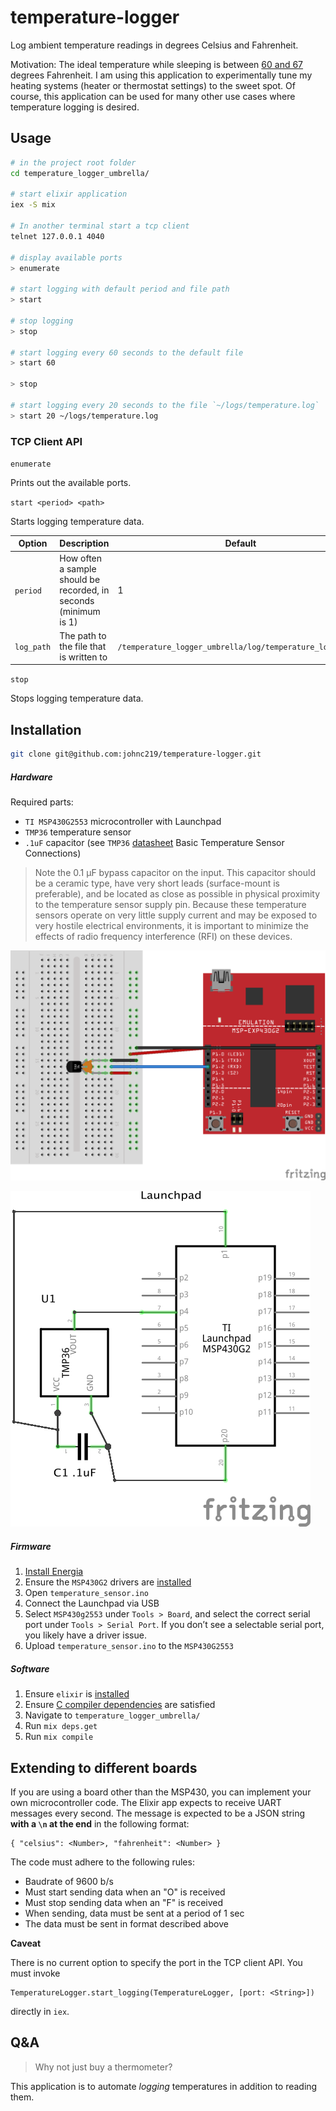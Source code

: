 # temperature-logger
Log ambient temperature readings in degrees Celsius and Fahrenheit.

Motivation:
The ideal temperature while sleeping is between [60 and 67](https://sleep.org/articles/temperature-for-sleep/) degrees Fahrenheit. I am using this application to experimentally tune my heating systems (heater or thermostat settings) to the sweet spot. Of course, this application can be used for many other use cases where temperature logging is desired.

## Usage
```bash
# in the project root folder
cd temperature_logger_umbrella/

# start elixir application
iex -S mix

# In another terminal start a tcp client
telnet 127.0.0.1 4040

# display available ports
> enumerate

# start logging with default period and file path
> start

# stop logging
> stop

# start logging every 60 seconds to the default file
> start 60

> stop

# start logging every 20 seconds to the file `~/logs/temperature.log`
> start 20 ~/logs/temperature.log
```

### TCP Client API

`enumerate`

Prints out the available ports.

`start <period> <path>`

Starts logging temperature data.

Option | Description | Default
--- | --- | ---
`period` | How often a sample should be recorded, in seconds (minimum is 1) | 1
`log_path` | The path to the file that is written to | `/temperature_logger_umbrella/log/temperature_logger.log`

`stop`

Stops logging temperature data.

## Installation

```bash
git clone git@github.com:johnc219/temperature-logger.git
```

##### Hardware
Required parts:
- `TI MSP430G2553` microcontroller with Launchpad
- `TMP36` temperature sensor
- `.1uF` capacitor (see `TMP36` [datasheet](https://cdn.sparkfun.com/datasheets/Sensors/Temp/TMP35_36_37.pdf) Basic Temperature Sensor Connections)
>Note the 0.1 μF bypass capacitor on the input. This capacitor
should be a ceramic type, have very short leads (surface-mount
is preferable), and be located as close as possible in physical
proximity to the temperature sensor supply pin. Because these
temperature sensors operate on very little supply current and
may be exposed to very hostile electrical environments, it is
important to minimize the effects of radio frequency interference
(RFI) on these devices.

![Breadboard](assets/temperature_logger_bb.png?raw=true "Breadboard")

![Schematic](assets/temperature_logger_schem.png?raw=true "Schematic")

##### Firmware
1. [Install Energia](http://energia.nu/download/)
1. Ensure the `MSP430G2` drivers are [installed](http://energia.nu/pin-maps/guide_msp430g2launchpad/)
1. Open `temperature_sensor.ino`
1. Connect the Launchpad via USB
1. Select `MSP430g2553` under `Tools > Board`, and select the correct serial port under `Tools > Serial Port`. If you don’t see a selectable serial port, you likely have a driver issue.
1. Upload `temperature_sensor.ino` to the `MSP430G2553`

##### Software
1. Ensure `elixir` is [installed](https://elixir-lang.org/install.html)
1. Ensure [C compiler dependencies](https://github.com/nerves-project/nerves_uart#c-compiler-dependencies) are satisfied
1. Navigate to `temperature_logger_umbrella/`
1. Run `mix deps.get`
1. Run `mix compile`

## Extending to different boards
If you are using a board other than the MSP430, you can implement your own microcontroller code. The Elixir app expects to receive UART messages every second. The message is expected to be a JSON string **with a `\n` at the end** in the following format:
```
{ "celsius": <Number>, "fahrenheit": <Number> }
```
The code must adhere to the following rules:
- Baudrate of 9600 b/s
- Must start sending data when an "O" is received
- Must stop sending data when an "F" is received
- When sending, data must be sent at a period of 1 sec
- The data must be sent in format described above

**Caveat**

There is no current option to specify the port in the TCP client API. You must invoke
```
TemperatureLogger.start_logging(TemperatureLogger, [port: <String>])
```
directly in `iex`.

## Q&A
>Why not just buy a thermometer?

This application is to automate *logging* temperatures in addition to reading them.
